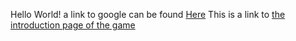 Hello World! 
a link to google can be found [Here](https://www.google.com)
This is a link to [the introduction page of the game](https://spt44.github.io/Masterimpresario/Introduction)
